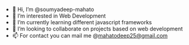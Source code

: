 - 👋 Hi, I’m @soumyadeep-mahato
- 👀 I’m interested in Web Development
- 🌱 I’m currently learning different javascript frameworks
- 💞️ I’m looking to collaborate on projects based on web development
- 📫 For contact you can mail me @mahatodeep25@gmail.com

<!---
soumyadeep-mahato/soumyadeep-mahato is a ✨ special ✨ repository because its `README.md` (this file) appears on your GitHub profile.
You can click the Preview link to take a look at your changes.
--->
